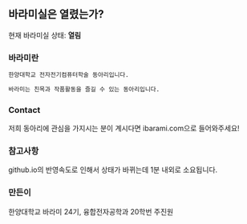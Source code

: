 ## 바라미실은 열렸는가?

현재 바라미실 상태: **열림**

### 바라미란

```markdown
한양대학교 전자전기컴퓨터학술 동아리입니다.

바라미는 친목과 작품활동을 즐길 수 있는 동아리입니다.
```

### Contact

저희 동아리에 관심을 가지시는 분이 계시다면 ibarami.com으로 들어와주세요!

### 참고사항

github.io의 반영속도로 인해서 상태가 바뀌는데 1분 내외로 소요됩니다.

### 만든이

한양대학교 바라미 24기, 융합전자공학과 20학번 주진원
